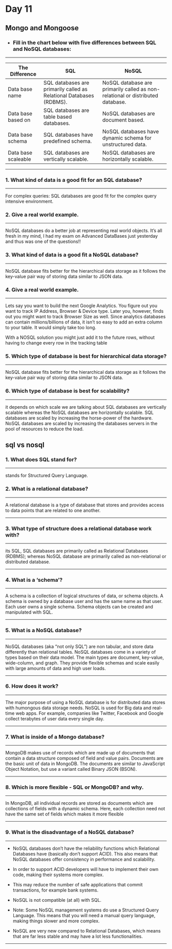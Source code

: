 # Day 11

## Mongo and Mongoose

- ### Fill in the chart below with five differences between SQL and NoSQL databases:

---

The Difference|SQL|NoSQL
--------------|---|--------
Data base name|SQL databases are primarily called as Relational Databases (RDBMS).|NoSQL database are primarily called as non-relational or distributed database.
Data base based on|SQL databases are table based databases.|NoSQL databases are document based.
Data base schema|SQL databases have predefined schema.|NoSQL databases have dynamic schema for unstructured data.
Data base scaleable|SQL databases are vertically scalable.|NoSQL databases are horizontally scalable.

---


### 1. What kind of data is a good fit for an SQL database?

---
For complex queries: SQL databases are good fit for the complex query intensive environment.

### 2. Give a real world example.

---
NoSQL databases do a better job at representing real world objects. It’s all fresh in my mind, I had my exam on Advanced DataBases just yesterday and thus was one of the questions!!

### 3. What kind of data is a good fit a NoSQL database?

---
NoSQL database fits better for the hierarchical data storage as it follows the key-value pair way of storing data similar to JSON data.

### 4. Give a real world example.

---
Lets say you want to build the next Google Analytics. You figure out you want to track IP Address, Browser & Device type. Later you, however, finds out you might want to track Browser Size as well. Since analytics databases can contain millions/billions of data, it isn’t so easy to add an extra column to your table. It would simply take too long.

With a NOSQL solution you might just add it to the future rows, without having to change every row in the tracking table

### 5. Which type of database is best for hierarchical data storage?

---
NoSQL database fits better for the hierarchical data storage as it follows the key-value pair way of storing data similar to JSON data.

### 6. Which type of database is best for scalability?

---
it depends on which scale we are talking about SQL databases are vertically scalable whereas the NoSQL databases are horizontally scalable. SQL databases are scaled by increasing the horse-power of the hardware. NoSQL databases are scaled by increasing the databases servers in the pool of resources to reduce the load.

## sql vs nosql

### 1. What does SQL stand for?

---
stands for Structured Query Language.

### 2. What is a relational database?

---
A relational database is a type of database that stores and provides access to data points that are related to one another.

---

### 3. What type of structure does a relational database work with?

---
its SQL, SQL databases are primarily called as Relational Databases (RDBMS); whereas NoSQL database are primarily called as non-relational or distributed database.

---

### 4. What is a ‘schema’?

---
A schema is a collection of logical structures of data, or schema objects. A schema is owned by a database user and has the same name as that user. Each user owns a single schema. Schema objects can be created and manipulated with SQL.

---

### 5. What is a NoSQL database?

---
NoSQL databases (aka “not only SQL”) are non tabular, and store data differently than relational tables. NoSQL databases come in a variety of types based on their data model. The main types are document, key-value, wide-column, and graph. They provide flexible schemas and scale easily with large amounts of data and high user loads.

---

### 6. How does it work?

---
The major purpose of using a NoSQL database is for distributed data stores with humongous data storage needs. NoSQL is used for Big data and real-time web apps. For example, companies like Twitter, Facebook and Google collect terabytes of user data every single day.

---

### 7. What is inside of a Mongo database?

---
MongoDB makes use of records which are made up of documents that contain a data structure composed of field and value pairs. Documents are the basic unit of data in MongoDB. The documents are similar to JavaScript Object Notation, but use a variant called Binary JSON (BSON).

---

### 8. Which is more flexible - SQL or MongoDB? and why.

---
In MongoDB, all individual records are stored as documents which are collections of fields with a dynamic schema. Here, each collection need not have the same set of fields which makes it more flexible

---

### 9. What is the disadvantage of a NoSQL database?

---

- NoSQL databases don’t have the reliability functions which Relational Databases have (basically don’t support ACID).
This also means that NoSQL databases offer consistency in performance and scalability.

- In order to support ACID developers will have to implement their own code, making their systems more complex.

- This may reduce the number of safe applications that commit transactions, for example bank systems.

- NoSQL is not compatible (at all) with SQL.

- Note: Some NoSQL management systems do use a Structured Query Language.
This means that you will need a manual query language, making things slower and more complex.

- NoSQL are very new compared to Relational Databases, which means that are far less stable and may have a lot less functionalities.

---
